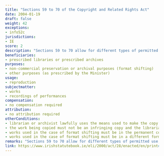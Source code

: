 ```yaml
---
title: "Sections 59 to 70 of the Copyright and Related Rights Act"
date: 2004-01-19 
draft: false
weight: 42
exceptions:
- info52c
jurisdictions:
- IE
score: 2
description: "Sections 59 to 70 allow for different types of permitted use, including reproduction, by libraries or archives, upon conditions prescribed by the Minister for Enterprise, Trade and Employment. In 2019 an additional Section 68A introduced an exception for format shifting for preservation or archival purposes where those purposes were neither directly nor indirectly commercial, however concrete beneficiaries are still to be prescribed by the Minister. Works used must be in the permanent collection of the library or archive, in a different form to that which the copy takes. The exception under 68A is not overridable by contract." 
beneficiaries:
- prescribed libraries or prescribed archives
purposes: 
- non-commercial preservation or archival purposes (format shifting)
- other purposes (as prescribed by the Minister)
usage:
- reproduction
subjectmatter:
- works
- recordings of performances
compensation:
- no compensation required
attribution: 
- no attribution required
otherConditions: 
- librarian or archivist lawfully uses the means used to make the copy
- the work being copied must not be an infringing copy and the librarian or archivist making the copy, or causing it to be made, did not have reasonable grounds for believing that the work was not an infringing copy
- works used in the case of format shifting must be in the permanent collection of the prescribed library or archive
- works used in the case of format shifting must be in a different form to that which the copy takes
remarks: "Sections 59 to 70 allow for different types of permitted use, including reproduction, by libraries or archives. However, the rules concerning specific beneficiaries, cases of use, as well as specific conditions, are within the discretion of the Minister for Enterprise, Trade and Employment. Reproduction for the purpose of preservation is originally limited by the Law to replacing in the permanent collection of another prescribed library or prescribed archive a work which has been lost, destroyed or damaged, and only where it is not reasonably practicable to purchase a copy of the work concerned. All provisions cover works that have been lawfully made available to the public. Use of undisclosed works is also allowed if these works are in the permanent collection of the library or archive and only if the copyright owner has not prohibited copying of the work and at the time the copy is made the librarian or archivist making the copy knew, or ought to have been aware of, that fact.<br /><br />Section 68A, introducing an exception for format shifting by librarians or archivists was added in 2019. It introduces a statutory exception for reproduction for preservation or archival purposes where those purposes are neither directly nor indirectly commercial, however concrete beneficiaries are still to be prescribed by the Minister. Works used must be in the permanent collection of the prescribed library or archive, in a different form to that which the copy takes. As of 2021, in implementation of the CDSM Directive, Section 68A was declared not overridable by contract in a new subsection 3. No other amendments to the pre-existing regime were made.<br /><br />In Ireland there is no overall distinction made between works of authorship and related rights. Certain provisions are stated to apply to some but not all rights holders - for example moral rights are granted only to authors of literary, dramatic, musical, artistic works and film. However in general the provisions relating to ownership, duration, permitted acts, dealings and so forth, apply in the absence of a specific exclusion to every 'work', with ‘work’ defined as a literary, dramatic, musical or artistic work, sound recording, film, broadcast, cable programme, typographical arrangement or a published edition, or an original database, and includes a computer programme. Performances and works protected by the database right are dealt with separately to the main scheme. (see Linda Scales in ‘Ireland’ (2019), B Lindner and T Shapiro (eds), Copyright in the Information Society, Elgar Intellectual Property Law and Practice, 471)<br /><br />The exception extends to recordings of performances as per Section 227 et seq CA. The specific cases of permitted use, beneficiaries and concrete conditions are still to be set by the Minister."
link: https://www.irishstatutebook.ie/eli/2000/act/28/enacted/en/print#sec52
---
```

